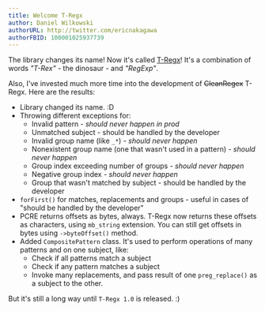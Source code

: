 ```yaml
---
title: Welcome T-Regx
author: Daniel Wilkowski
authorURL: http://twitter.com/ericnakagawa
authorFBID: 100001025937739
---
```


The library changes its name! Now it's called [T-Regx](https://github.com/Danon/T-Regx)! It's a combination of 
words *"T-Rex"* - the dinosaur - and *"RegExp"*.

Also, I've invested much more time into the development of ~~CleanRegex~~ T-Regx. Here are the results:
 - Library changed its name. :D
 - Throwing different exceptions for:
   - Invalid pattern - *should never happen in prod*
   - Unmatched subject - should be handled by the developer
   - Invalid group name (like `_*`) - *should never happen*
   - Nonexistent group name (one that wasn't used in a pattern) - *should never happen*
   - Group index exceeding number of groups - *should never happen*
   - Negative group index - *should never happen*
   - Group that wasn't matched by subject - should be handled by the developer
 - `forFirst()` for matches, replacements and groups - useful in cases of "should be handled by the developer"
 - PCRE returns offsets as bytes, always. T-Regx now returns these offsets as characters, using `mb_string` extension.
   You can still get offsets in bytes using `->byteOffset()` method.
 - Added `CompositePattern` class. It's used to perform operations of many patterns and on one subject, like:
   - Check if all patterns match a subject
   - Check if any pattern matches a subject
   - Invoke many replacements, and pass result of one `preg_replace()` as a subject to the other.

But it's still a long way until `T-Regx 1.0` is released. :)
